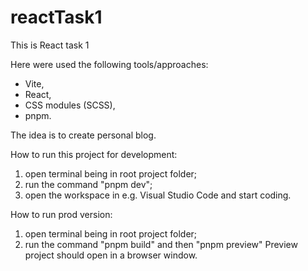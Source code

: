 # reactTask1

This is React task 1

Here were used the following tools/approaches:
 - Vite,
 - React,
 - CSS modules (SCSS),
 - pnpm.
 
The idea is to create personal blog.
 
How to run this project for development:
  1. open terminal being in root project folder;
  2. run the command "pnpm dev";
  3. open the workspace in e.g. Visual Studio Code and start coding.

How to run prod version:
  1. open terminal being in root project folder;
  2. run the command "pnpm build" and then "pnpm preview"
Preview project should open in a browser window.
